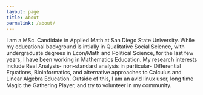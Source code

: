 ```yaml
---
layout: page
title: About
permalink: /about/
---
```


I am a MSc. Candidate in Applied Math at San Diego State University. While my educational background is intially in Qualitative Social Science, with undergraduate degrees in Econ/Math and Political Science, for the last few years, I have been working in Mathematics Education. My research interests include Real Analysis- non-standard analysis in particular- Differential Equations, Bioinformatics, and alternative approaches to Calculus and Linear Algebra Education. Outside of this, I am an avid linux user, long time Magic the Gathering Player, and try to volunteer in my community.

